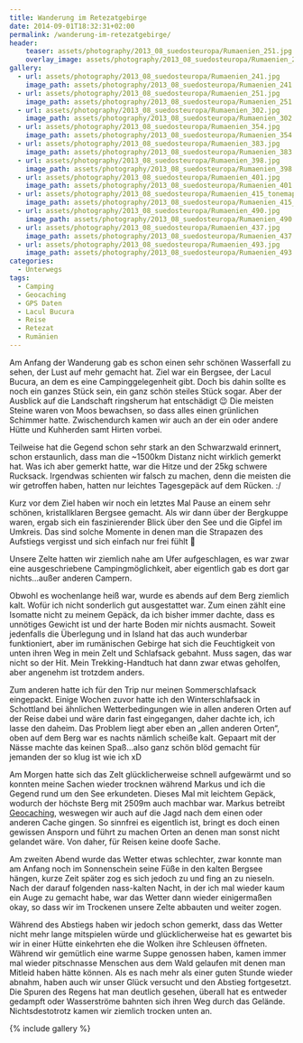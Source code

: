 ```yaml
---
title: Wanderung im Retezatgebirge
date: 2014-09-01T18:32:31+02:00
permalink: /wanderung-im-retezatgebirge/
header:
    teaser: assets/photography/2013_08_suedosteuropa/Rumaenien_251.jpg
    overlay_image: assets/photography/2013_08_suedosteuropa/Rumaenien_251.jpg
gallery:
  - url: assets/photography/2013_08_suedosteuropa/Rumaenien_241.jpg
    image_path: assets/photography/2013_08_suedosteuropa/Rumaenien_241.jpg
  - url: assets/photography/2013_08_suedosteuropa/Rumaenien_251.jpg
    image_path: assets/photography/2013_08_suedosteuropa/Rumaenien_251.jpg
  - url: assets/photography/2013_08_suedosteuropa/Rumaenien_302.jpg
    image_path: assets/photography/2013_08_suedosteuropa/Rumaenien_302.jpg
  - url: assets/photography/2013_08_suedosteuropa/Rumaenien_354.jpg
    image_path: assets/photography/2013_08_suedosteuropa/Rumaenien_354.jpg
  - url: assets/photography/2013_08_suedosteuropa/Rumaenien_383.jpg
    image_path: assets/photography/2013_08_suedosteuropa/Rumaenien_383.jpg
  - url: assets/photography/2013_08_suedosteuropa/Rumaenien_398.jpg
    image_path: assets/photography/2013_08_suedosteuropa/Rumaenien_398.jpg
  - url: assets/photography/2013_08_suedosteuropa/Rumaenien_401.jpg
    image_path: assets/photography/2013_08_suedosteuropa/Rumaenien_401.jpg
  - url: assets/photography/2013_08_suedosteuropa/Rumaenien_415_tonemapped.jpg
    image_path: assets/photography/2013_08_suedosteuropa/Rumaenien_415_tonemapped.jpg
  - url: assets/photography/2013_08_suedosteuropa/Rumaenien_490.jpg
    image_path: assets/photography/2013_08_suedosteuropa/Rumaenien_490.jpg
  - url: assets/photography/2013_08_suedosteuropa/Rumaenien_437.jpg
    image_path: assets/photography/2013_08_suedosteuropa/Rumaenien_437.jpg
  - url: assets/photography/2013_08_suedosteuropa/Rumaenien_493.jpg
    image_path: assets/photography/2013_08_suedosteuropa/Rumaenien_493.jpg
categories:
  - Unterwegs
tags:
  - Camping
  - Geocaching
  - GPS Daten
  - Lacul Bucura
  - Reise
  - Retezat
  - Rumänien
---
```


Am Anfang der Wanderung gab es schon einen sehr schönen Wasserfall zu sehen, der Lust auf mehr gemacht hat. 
Ziel war ein Bergsee, der Lacul Bucura, an dem es eine Campinggelegenheit gibt. Doch bis dahin sollte es noch ein ganzes Stück sein, 
ein ganz schön steiles Stück sogar. Aber der Ausblick auf die Landschaft ringsherum hat entschädigt 😉 
Die meisten Steine waren von Moos bewachsen, so dass alles einen grünlichen Schimmer hatte. 
Zwischendurch kamen wir auch an der ein oder andere Hütte und Kuhherden samt Hirten vorbei.

Teilweise hat die Gegend schon sehr stark an den Schwarzwald erinnert, schon erstaunlich, dass man die ~1500km Distanz nicht wirklich gemerkt hat. 
Was ich aber gemerkt hatte, war die Hitze und der 25kg schwere Rucksack. Irgendwas schienten wir falsch zu machen, 
denn die meisten die wir getroffen haben, hatten nur leichtes Tagesgepäck auf dem Rücken. :/

Kurz vor dem Ziel haben wir noch ein letztes Mal Pause an einem sehr schönen, kristallklaren Bergsee gemacht. 
Als wir dann über der Bergkuppe waren, ergab sich ein faszinierender Blick über den See und die Gipfel im Umkreis. 
Das sind solche Momente in denen man die Strapazen des Aufstiegs vergisst und sich einfach nur frei fühlt 🙂

Unsere Zelte hatten wir ziemlich nahe am Ufer aufgeschlagen, es war zwar eine ausgeschriebene Campingmöglichkeit, 
aber eigentlich gab es dort gar nichts…außer anderen Campern.

Obwohl es wochenlange heiß war, wurde es abends auf dem Berg ziemlich kalt. Wofür ich nicht sonderlich gut ausgestattet war. 
Zum einen zählt eine Isomatte nicht zu meinem Gepäck, da ich bisher immer dachte, 
dass es unnötiges Gewicht ist und der harte Boden mir nichts ausmacht. 
Soweit jedenfalls die Überlegung und in Island hat das auch wunderbar funktioniert, 
aber im rumänischen Gebirge hat sich die Feuchtigkeit von unten ihren Weg in mein Zelt und Schlafsack gebahnt. 
Muss sagen, das war nicht so der Hit. Mein Trekking-Handtuch hat dann zwar etwas geholfen, aber angenehm ist trotzdem anders.

Zum anderen hatte ich für den Trip nur meinen Sommerschlafsack eingepackt. 
Einige Wochen zuvor hatte ich den Winterschlafsack in Schottland bei ähnlichen Wetterbedingungen wie in allen 
anderen Orten auf der Reise dabei und wäre darin fast eingegangen, daher dachte ich, ich lasse den daheim. 
Das Problem liegt aber eben an „allen anderen Orten“, oben auf dem Berg war es nachts nämlich scheiße kalt. 
Gepaart mit der Nässe machte das keinen Spaß…also ganz schön blöd gemacht für jemanden der so klug ist wie ich xD

Am Morgen hatte sich das Zelt glücklicherweise schnell aufgewärmt und so konnten meine Sachen wieder trocknen 
während Markus und ich die Gegend rund um den See erkundeten. Dieses Mal mit leichtem Gepäck, 
wodurch der höchste Berg mit 2509m auch machbar war. Markus betreibt [Geocaching](http://de.wikipedia.org/wiki/Geocaching),
weswegen wir auch auf die Jagd nach dem einen oder anderen Cache gingen. So sinnfrei es eigentlich ist, 
bringt es doch einen gewissen Ansporn und führt zu machen Orten an denen man sonst nicht gelandet wäre. 
Von daher, für Reisen keine doofe Sache.

Am zweiten Abend wurde das Wetter etwas schlechter, zwar konnte man am Anfang noch im Sonnenschein seine Füße in den kalten Bergsee hängen, 
kurze Zeit später zog es sich jedoch zu und fing an zu nieseln. Nach der darauf folgenden nass-kalten Nacht, 
in der ich mal wieder kaum ein Auge zu gemacht habe, war das Wetter dann wieder einigermaßen okay, 
so dass wir im Trockenen unsere Zelte abbauten und weiter zogen.

Während des Abstiegs haben wir jedoch schon gemerkt, dass das Wetter nicht mehr lange mitspielen würde und 
glücklicherweise hat es gewartet bis wir in einer Hütte einkehrten ehe die Wolken ihre Schleusen öffneten. 
Während wir gemütlich eine warme Suppe genossen haben, kamen immer mal wieder pitschnasse Menschen aus dem Wald 
gelaufen mit denen man Mitleid haben hätte können. Als es nach mehr als einer guten Stunde wieder abnahm, 
haben auch wir unser Glück versucht und den Abstieg fortgesetzt. Die Spuren des Regens hat man deutlich gesehen, 
überall hat es entweder gedampft oder Wasserströme bahnten sich ihren Weg durch das Gelände. 
Nichtsdestotrotz kamen wir ziemlich trocken unten an.

{% include gallery %}